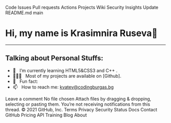 
Code
Issues
Pull requests
Actions
Projects
Wiki
Security
Insights
Update README.md
 main

<!--
**kvatev/kvatev** is a ✨ _special_ ✨ repository because its `README.md` (this file) appears on your GitHub profile.
Here are some ideas to get you started:
- 🔭 I’m currently working on ...
- 🌱 I’m currently learning ...
- 👯 I’m looking to collaborate on ...
- 🤔 I’m looking for help with ...
- 💬 Ask me about ...
- 📫 How to reach me: ...
- 😄 Pronouns: ...
- ⚡ Fun fact: ...
-->
# Hi, my name is Krasimnira Ruseva👋
<hr>

## Talking about Personal Stuffs:

- 🚀 &nbsp; I’m currently learning HTML5&CSS3 and C++ .
- 👨🏻‍💻 &nbsp; Most of my projects are available on [Github].
- 👾 &nbsp; Fun fact: 
- 📫 &nbsp; How to reach me: kvatev@codingburgas.bg


Leave a comment
No file chosen
Attach files by dragging & dropping, selecting or pasting them.
 You’re not receiving notifications from this thread.
© 2021 GitHub, Inc.
Terms
Privacy
Security
Status
Docs
Contact GitHub
Pricing
API
Training
Blog
About
